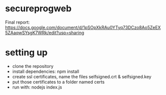 # secureprogweb

Final report: https://docs.google.com/document/d/1pSOpXkRAu0YTyq73DCzo8Ao5ZeEX5ZAaqwSYsgK7WRk/edit?usp=sharing

# setting up
* clone the repository
* install dependencies: npm install
* create ssl certificates, name the files selfsigned.crt & selfsigned.key
* put those certificates to a folder named certs
* run with: nodejs index.js


